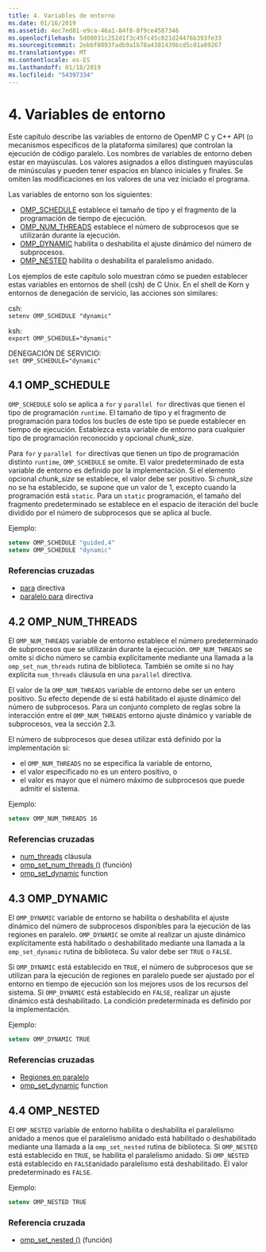 ```yaml
---
title: 4. Variables de entorno
ms.date: 01/16/2019
ms.assetid: 4ec7ed81-e9ca-46a1-84f8-8f9ce4587346
ms.openlocfilehash: 5d08031c252d1f3c45fc45c021d24476b393fe33
ms.sourcegitcommit: 2ebbf8093fadb9a1b78a4381439bcd5c01a89267
ms.translationtype: MT
ms.contentlocale: es-ES
ms.lasthandoff: 01/18/2019
ms.locfileid: "54397334"
---
```

# <a name="4-environment-variables"></a>4. Variables de entorno

Este capítulo describe las variables de entorno de OpenMP C y C++ API (o mecanismos específicos de la plataforma similares) que controlan la ejecución de código paralelo.  Los nombres de variables de entorno deben estar en mayúsculas. Los valores asignados a ellos distinguen mayúsculas de minúsculas y pueden tener espacios en blanco iniciales y finales.  Se omiten las modificaciones en los valores de una vez iniciado el programa.

Las variables de entorno son los siguientes:

- [OMP_SCHEDULE](#41-omp_schedule) establece el tamaño de tipo y el fragmento de la programación de tiempo de ejecución.
- [OMP_NUM_THREADS](#42-omp_num_threads) establece el número de subprocesos que se utilizarán durante la ejecución.
- [OMP_DYNAMIC](#43-omp_dynamic) habilita o deshabilita el ajuste dinámico del número de subprocesos.
- [OMP_NESTED](#44-omp_nested) habilita o deshabilita el paralelismo anidado.

Los ejemplos de este capítulo solo muestran cómo se pueden establecer estas variables en entornos de shell (csh) de C Unix. En el shell de Korn y entornos de denegación de servicio, las acciones son similares:

csh:  
`setenv OMP_SCHEDULE "dynamic"`

ksh:  
`export OMP_SCHEDULE="dynamic"`

DENEGACIÓN DE SERVICIO:  
`set OMP_SCHEDULE="dynamic"`

## <a name="41-ompschedule"></a>4.1 OMP_SCHEDULE

`OMP_SCHEDULE` solo se aplica a `for` y `parallel for` directivas que tienen el tipo de programación `runtime`. El tamaño de tipo y el fragmento de programación para todos los bucles de este tipo se puede establecer en tiempo de ejecución. Establezca esta variable de entorno para cualquier tipo de programación reconocido y opcional *chunk_size*.

Para `for` y `parallel for` directivas que tienen un tipo de programación distinto `runtime`, `OMP_SCHEDULE` se omite. El valor predeterminado de esta variable de entorno es definido por la implementación. Si el elemento opcional *chunk_size* se establece, el valor debe ser positivo. Si *chunk_size* no se ha establecido, se supone que un valor de 1, excepto cuando la programación está `static`. Para un `static` programación, el tamaño del fragmento predeterminado se establece en el espacio de iteración del bucle dividido por el número de subprocesos que se aplica al bucle.

Ejemplo:

```csh
setenv OMP_SCHEDULE "guided,4"
setenv OMP_SCHEDULE "dynamic"
```

### <a name="cross-references"></a>Referencias cruzadas

- [para](2-4-1-for-construct.md) directiva
- [paralelo para](2-5-1-parallel-for-construct.md) directiva

## <a name="42-ompnumthreads"></a>4.2 OMP_NUM_THREADS

El `OMP_NUM_THREADS` variable de entorno establece el número predeterminado de subprocesos que se utilizarán durante la ejecución. `OMP_NUM_THREADS` se omite si dicho número se cambia explícitamente mediante una llamada a la `omp_set_num_threads` rutina de biblioteca. También se omite si no hay explícita `num_threads` cláusula en una `parallel` directiva.

El valor de la `OMP_NUM_THREADS` variable de entorno debe ser un entero positivo. Su efecto depende de si está habilitado el ajuste dinámico del número de subprocesos. Para un conjunto completo de reglas sobre la interacción entre el `OMP_NUM_THREADS` entorno ajuste dinámico y variable de subprocesos, vea la sección 2.3.

El número de subprocesos que desea utilizar está definido por la implementación si:

- el `OMP_NUM_THREADS` no se especifica la variable de entorno,
- el valor especificado no es un entero positivo, o
- el valor es mayor que el número máximo de subprocesos que puede admitir el sistema.

Ejemplo:

```csh
setenv OMP_NUM_THREADS 16
```

### <a name="cross-references"></a>Referencias cruzadas

- [num_threads](2-3-parallel-construct.md) cláusula
- [omp_set_num_threads ()](3-1-1-omp-set-num-threads-function.md) (función)
- [omp_set_dynamic](3-1-7-omp-set-dynamic-function.md) function

## <a name="43-ompdynamic"></a>4.3 OMP_DYNAMIC

El `OMP_DYNAMIC` variable de entorno se habilita o deshabilita el ajuste dinámico del número de subprocesos disponibles para la ejecución de las regiones en paralelo. `OMP_DYNAMIC` se omite al realizar un ajuste dinámico explícitamente está habilitado o deshabilitado mediante una llamada a la `omp_set_dynamic` rutina de biblioteca. Su valor debe ser `TRUE` o `FALSE`.

Si `OMP_DYNAMIC` está establecido en `TRUE`, el número de subprocesos que se utilizan para la ejecución de regiones en paralelo puede ser ajustado por el entorno en tiempo de ejecución son los mejores usos de los recursos del sistema.  Si `OMP_DYNAMIC` está establecido en `FALSE`, realizar un ajuste dinámico está deshabilitado. La condición predeterminada es definido por la implementación.

Ejemplo:

```csh
setenv OMP_DYNAMIC TRUE
```

### <a name="cross-references"></a>Referencias cruzadas

- [Regiones en paralelo](2-3-parallel-construct.md)
- [omp_set_dynamic](3-1-7-omp-set-dynamic-function.md) function

## <a name="44-ompnested"></a>4.4 OMP_NESTED

El `OMP_NESTED` variable de entorno habilita o deshabilita el paralelismo anidado a menos que el paralelismo anidado está habilitado o deshabilitado mediante una llamada a la `omp_set_nested` rutina de biblioteca. Si `OMP_NESTED` está establecido en `TRUE`, se habilita el paralelismo anidado. Si `OMP_NESTED` está establecido en `FALSE`anidado paralelismo está deshabilitado. El valor predeterminado es `FALSE`.

Ejemplo:

```csh
setenv OMP_NESTED TRUE
```

### <a name="cross-reference"></a>Referencia cruzada

- [omp_set_nested ()](3-1-9-omp-set-nested-function.md) (función)
